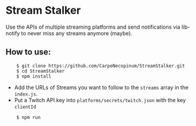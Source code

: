 # Stream Stalker

Use the APIs of multiple streaming platforms
and send notifications via lib-notify
to never miss any streams anymore (maybe).

## How to use:
```
    $ git clone https://github.com/CarpeNecopinum/StreamStalker.git
    $ cd StreamStalker
    $ npm install
```

- Add the URLs of Streams you want to follow to the `streams` array in the `index.js`.
- Put a Twitch API key into `platforms/secrets/twitch.json` with the key `clientId`

```
    $ npm run
```
